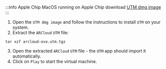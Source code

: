 :::info Apple Chip
MacOS running on Apple Chip download [UTM dmg image](https://mac.getutm.app/)
:::

1. Open the `UTM dmg image` and follow the instructions to install `UTM` on your system.
2. Extract the `ARCloud` `UTM` file:

```shell
tar xzf arcloud-ova.utm.tgz
```

3. Open the extracted `ARCloud` `UTM` file - the `UTM` app should import it automatically.
4. Click on `Play` to start the virtual machine.
